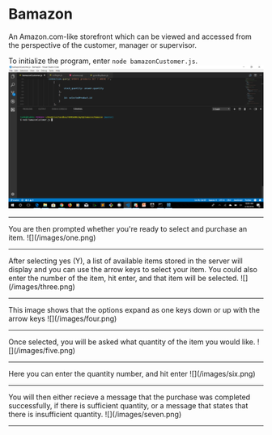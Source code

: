 # Bamazon
An Amazon.com-like storefront which can be viewed and accessed from the perspective of the customer, manager or supervisor.  


To initialize the program, enter `node bamazonCustomer.js`.
![](/images/one.png)
<hr>
You are then prompted whether you're ready to select and purchase an item.
![](/images/one.png)
<hr>
After selecting yes (Y), a list of available items stored in the server will display and you can use the arrow keys to select your item.  You could also enter the number of the item, hit enter, and that item will be selected. 
![](/images/three.png)
<hr>
This image shows that the options expand as one keys down or up with the arrow keys
![](/images/four.png)
<hr>
Once selected, you will be asked what quantity of the item you would like.
![](/images/five.png)
<hr>
Here you can enter the quantity number, and hit enter
![](/images/six.png)
<hr>
You will then either recieve a message that the purchase was completed successfully, if there is sufficient quantity, or a message that states that there is insufficient quantity. 
![](/images/seven.png)
<hr>
